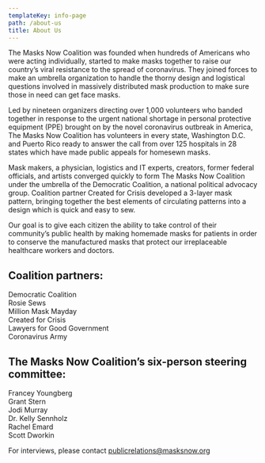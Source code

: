 ```yaml
---
templateKey: info-page
path: /about-us
title: About Us
---
```

The Masks Now Coalition was founded when hundreds of Americans who were acting individually, started to make masks together to raise our country’s viral resistance to the spread of coronavirus. They joined forces to make an umbrella organization to handle the thorny design and logistical questions involved in massively distributed mask production to make sure those in need can get face masks.

Led by nineteen organizers directing over 1,000 volunteers who banded together in response to the urgent national shortage in personal protective equipment (PPE) brought on by the novel coronavirus outbreak in America, The Masks Now Coalition has volunteers in every state, Washington D.C. and Puerto Rico ready to answer the call from over 125 hospitals in 28 states which have made public appeals for homesewn masks. 

Mask makers, a physician, logistics and IT experts, creators, former federal officials, and artists converged quickly to form The Masks Now Coalition under the umbrella of the Democratic Coalition, a national political advocacy group. Coalition partner Created for Crisis developed a 3-layer mask pattern, bringing together the best elements of circulating patterns into a design which is quick and easy to sew.

Our goal is to give each citizen the ability to take control of their community’s public health by making homemade masks for patients in order to conserve the manufactured masks that protect our irreplaceable healthcare workers and doctors. 

## Coalition partners: 

Democratic Coalition  
Rosie Sews  
Million Mask Mayday  
Created for Crisis  
Lawyers for Good Government  
Coronavirus Army

## The Masks Now Coalition’s six-person steering committee:

Francey Youngberg  
Grant Stern  
Jodi Murray  
Dr. Kelly Sennholz  
Rachel Emard  
Scott Dworkin

For interviews, please contact [publicrelations@masksnow.org](mailto:publicrelations@masksnow.org)
